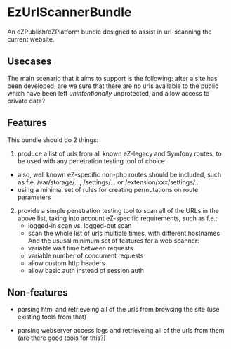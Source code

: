 EzUrlScannerBundle
==================

An eZPublish/eZPlatform bundle designed to assist in url-scanning the current website.

## Usecases

The main scenario that it aims to support is the following: after a site has been developed, are we sure that there are no urls available to the public which have been left _unintentionally_ unprotected, and allow access to private data?

## Features

This bundle should do 2 things:

1. produce a list of urls from all known eZ-legacy and Symfony routes, to be used with any penetration testing tool of choice
  - also, well known eZ-specific non-php routes should be included, such as f.e. /var/storage/..., /settings/... or /extension/xxx/settings/...
  - using a minimal set of rules for creating permutations on route parameters

2. provide a simple penetration testing tool to scan all of the URLs in the above list, taking into account eZ-specific requirements, such as f.e.:
    - logged-in scan vs. logged-out scan
    - scan the whole list of urls multiple times, with different hostnames
 And the ususal minimum set of features for a web scanner:
    - variable wait time between requests
    - variable number of concurrent requests
    - allow custom http headers
    - allow basic auth instead of session auth

## Non-features

- parsing html and retrieveing all of the urls from browsing the site (use existing tools from that)

- parsing webserver access logs and retrieveing all of the urls from them (are there good tools for this?)

